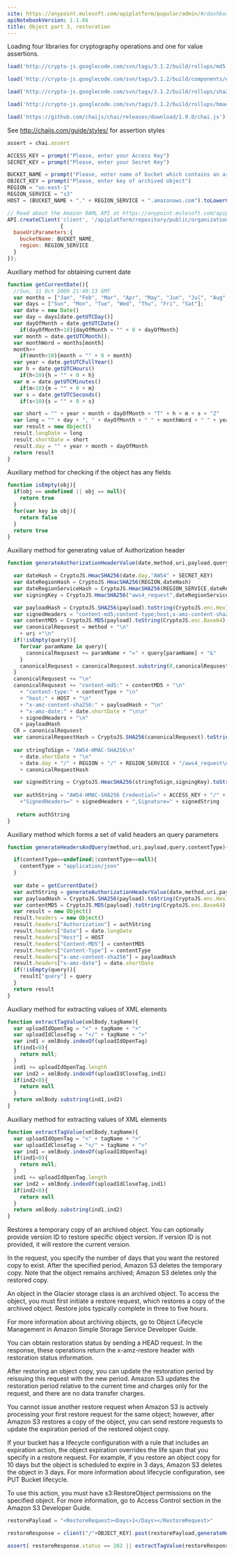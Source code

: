 ```yaml
---
site: https://anypoint.mulesoft.com/apiplatform/popular/admin/#/dashboard/apis/8120/versions/8316/portal/pages/7026/preview
apiNotebookVersion: 1.1.66
title: Object part 3, restoration
---
```


Loading four libraries for cryptography operations and one for value assertions.

```javascript
load('http://crypto-js.googlecode.com/svn/tags/3.1.2/build/rollups/md5.js')
```

```javascript
load('http://crypto-js.googlecode.com/svn/tags/3.1.2/build/components/enc-base64-min.js')
```

```javascript
load('http://crypto-js.googlecode.com/svn/tags/3.1.2/build/rollups/sha256.js')
```

```javascript
load('http://crypto-js.googlecode.com/svn/tags/3.1.2/build/rollups/hmac-sha256.js')
```

```javascript
load('https://github.com/chaijs/chai/releases/download/1.9.0/chai.js')
```

See http://chaijs.com/guide/styles/ for assertion styles

```javascript
assert = chai.assert
```

```javascript
ACCESS_KEY = prompt("Please, enter your Access Key")
SECRET_KEY = prompt("Please, enter your Secret Key")
```

```javascript
BUCKET_NAME = prompt("Please, enter name of bucket which contains an archived object")
OBJECT_KEY = prompt("Please, enter key of archived object")
REGION = "us-east-1"
REGION_SERVICE = "s3"
HOST = (BUCKET_NAME + "." + REGION_SERVICE + ".amazonaws.com").toLowerCase()
```

```javascript
// Read about the Amazon RAML API at https://anypoint.mulesoft.com/apiplatform/popular/admin/#/dashboard/apis/8120/versions/8316/contracts
API.createClient('client', '/apiplatform/repository/public/organizations/30/apis/8120/versions/8316/definition',
                 {
  baseUriParameters:{
    bucketName: BUCKET_NAME,
    region: REGION_SERVICE
  }
});
```

Auxiliary method for obtaining current date

```javascript
function getCurrentDate(){
  //Sun, 11 Oct 2009 21:49:13 GMT
  var months = ["Jan", "Feb", "Mar", "Apr", "May", "Jun", "Jul", "Aug", "Sep", "Oct", "Nov", "Dec"];
  var days = ["Sun", "Mon", "Tue", "Wed", "Thu", "Fri", "Sat"];
  var date = new Date()
  var day = days[date.getUTCDay()]
  var dayOfMonth = date.getUTCDate()
    if(dayOfMonth<10){dayOfMonth = "" + 0 + dayOfMonth}
  var month = date.getUTCMonth();
  var monthWord = months[month]
  month++
    if(month<10){month = "" + 0 + month}
  var year = date.getUTCFullYear()
  var h = date.getUTCHours()
    if(h<10){h = "" + 0 + h}
  var m = date.getUTCMinutes()
    if(m<10){m = "" + 0 + m}
  var s = date.getUTCSeconds()
    if(s<10){s = "" + 0 + s}

  var short = "" + year + month + dayOfMonth + "T" + h + m + s + "Z"
  var long = "" + day + ", " + dayOfMonth + " " + monthWord + " " + year + " " + h + ":" + m + ":" + s + " GMT"
  var result = new Object()
  result.longDate = long
  result.shortDate = short
  result.day = "" + year + month + dayOfMonth
  return result
}
```

Auxiliary method for checking if the object has any fields

```javascript
function isEmpty(obj){
  if(obj == undefined || obj == null){
    return true
  }
  for(var key in obj){
    return false
  }
  return true
}
```

Auxiliary method for generating value of Authorization header

```javascript
function generateAuthorizationHeaderValue(date,method,uri,payload,query,contentType){

  var dateHash = CryptoJS.HmacSHA256(date.day,"AWS4" + SECRET_KEY)
  var dateRegionHash = CryptoJS.HmacSHA256(REGION,dateHash)
  var dateRegionServiceHash = CryptoJS.HmacSHA256(REGION_SERVICE,dateRegionHash)
  var signingKey = CryptoJS.HmacSHA256("aws4_request",dateRegionServiceHash)

  var payloadHash = CryptoJS.SHA256(payload).toString(CryptoJS.enc.Hex)
  var signedHeaders = "content-md5;content-type;host;x-amz-content-sha256;x-amz-date"
  var contentMD5 = CryptoJS.MD5(payload).toString(CryptoJS.enc.Base64)
  var canonicalRequsest = method + "\n"
    + uri +"\n"
  if(!isEmpty(query)){
    for(var paramName in query){
      canonicalRequsest += paramName + "=" + query[paramName] + "&"      
    }
    canonicalRequsest = canonicalRequsest.substring(0,canonicalRequsest.length-1)
  }
  canonicalRequsest += "\n"
  canonicalRequsest += "content-md5:" + contentMD5 + "\n"
    + "content-type:" + contentType + "\n"    
    + "host:" + HOST + "\n"
    + "x-amz-content-sha256:" + payloadHash + "\n"
    + "x-amz-date:" + date.shortDate + "\n\n"    
    + signedHeaders + "\n"
    + payloadHash
  CR = canonicalRequsest
  var canonicalRequestHash = CryptoJS.SHA256(canonicalRequsest).toString(CryptoJS.enc.Hex)
  
  var stringToSign = "AWS4-HMAC-SHA256\n"
    + date.shortDate + "\n"
    + date.day + "/" + REGION + "/" + REGION_SERVICE + "/aws4_request\n"
    + canonicalRequestHash

  var signedString = CryptoJS.HmacSHA256(stringToSign,signingKey).toString(CryptoJS.enc.Hex)
  
  var authString = "AWS4-HMAC-SHA256 Credential=" + ACCESS_KEY + "/" + date.day + "/" +  REGION + "/" + REGION_SERVICE + "/aws4_request,"
    +"SignedHeaders=" + signedHeaders + ",Signature=" + signedString
   
   return authString
}
```

Auxiliary method which forms a set of valid headers an query parameters

```javascript
function generateHeadersAndQuery(method,uri,payload,query,contentType){

  if(contentType==undefined||contentType==null){
    contentType = "application/json"
  }
  
  var date = getCurrentDate()
  var authString = generateAuthorizationHeaderValue(date,method,uri,payload,query,contentType)
  var payloadHash = CryptoJS.SHA256(payload).toString(CryptoJS.enc.Hex)
  var contentMD5 = CryptoJS.MD5(payload).toString(CryptoJS.enc.Base64)
  var result = new Object()
  result.headers = new Object()
  result.headers["Authorization"] = authString
  result.headers["Date"] = date.longDate
  result.headers["Host"] = HOST
  result.headers["Content-MD5"] = contentMD5
  result.headers["Content-Type"] = contentType
  result.headers["x-amz-content-sha256"] = payloadHash
  result.headers["x-amz-date"] = date.shortDate
  if(!isEmpty(query)){
    result["query"] = query
  }
  return result
}
```

Auxiliary method for extracting values of XML elements

```javascript
function extractTagValue(xmlBody,tagName){
  var uploadIdOpenTag = "<" + tagName + ">"
  var uploadIdCloseTag = "</" + tagName + ">"  
  var ind1 = xmlBody.indexOf(uploadIdOpenTag)
  if(ind1<0){
    return null;
  }
  ind1 += uploadIdOpenTag.length
  var ind2 = xmlBody.indexOf(uploadIdCloseTag,ind1)
  if(ind2<0){
    return null
  }
  return xmlBody.substring(ind1,ind2)
}
```

Auxiliary method for extracting values of XML elements

```javascript
function extractTagValue(xmlBody,tagName){
  var uploadIdOpenTag = "<" + tagName + ">"
  var uploadIdCloseTag = "</" + tagName + ">"  
  var ind1 = xmlBody.indexOf(uploadIdOpenTag)
  if(ind1<0){
    return null;
  }
  ind1 += uploadIdOpenTag.length
  var ind2 = xmlBody.indexOf(uploadIdCloseTag,ind1)
  if(ind2<0){
    return null
  }
  return xmlBody.substring(ind1,ind2)
}
```

Restores a temporary copy of an archived object. You can optionally provide version ID to restore specific object version. If version ID is not provided, it will restore the current version.

In the request, you specify the number of days that you want the restored copy to exist. After the specified period, Amazon S3 deletes the temporary copy. Note that the object remains archived; Amazon S3 deletes only the restored copy.

An object in the Glacier storage class is an archived object. To access the object, you must first initiate a restore request, which restores a copy of the archived object. Restore jobs typically complete in three to five hours.

For more information about archiving objects, go to Object Lifecycle Management in Amazon Simple Storage Service Developer Guide.

You can obtain restoration status by sending a HEAD request. In the response, these operations return the x-amz-restore header with restoration status information.

After restoring an object copy, you can update the restoration period by reissuing this request with the new period. Amazon S3 updates the restoration period relative to the current time and charges only for the request, and there are no data transfer charges.

You cannot issue another restore request when Amazon S3 is actively processing your first restore request for the same object; however, after Amazon S3 restores a copy of the object, you can send restore requests to update the expiration period of the restored object copy.

If your bucket has a lifecycle configuration with a rule that includes an expiration action, the object expiration overrides the life span that you specify in a restore request. For example, if you restore an object copy for 10 days but the object is scheduled to expire in 3 days, Amazon S3 deletes the object in 3 days. For more information about lifecycle configuration, see PUT Bucket lifecycle.

To use this action, you must have s3:RestoreObject permissions on the specified object. For more information, go to Access Control section in the Amazon S3 Developer Guide.

```javascript
restorePayload = "<RestoreRequest><Days>1</Days></RestoreRequest>"
```

```javascript
restoreResponse = client("/"+OBJECT_KEY).post(restorePayload,generateHeadersAndQuery("POST","/"+OBJECT_KEY,restorePayload,{restore:""}))
```

```javascript
assert( restoreResponse.status == 202 || extractTagValue(restoreResponse.body,"Code") == "RestoreAlreadyInProgress" )
```